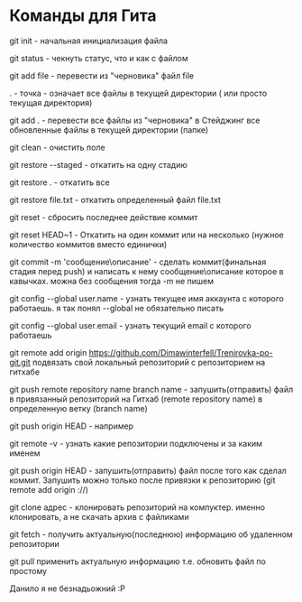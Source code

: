 # Команды для Гита
git init - начальная инициализация файла

git status - чекнуть статус, что и как с файлом

git add file - перевести из "черновика" файл file

. - точка - означает все файлы в текущей директории ( или просто текущая директория)

git add . - перевести все файлы из "черновика" в Стейджинг все обновленные файлы в текущей директории (папке)

git clean - очистить поле

git restore --staged  - откатить на одну стадию

git restore . - откатить все

git restore file.txt - откатить определенный файл file.txt

git reset - сбросить последнее действие коммит

git reset HEAD~1 - Откатить на один коммит или на несколько (нужное количество коммитов вместо единички)

git commit -m 'сообщение\описание' - сделать коммит(финальная стадия перед push) и написать к нему сообщение\описание которое в кавычках. можна без сообщения тогда -m не пишем

git config --global user.name - узнать текущее имя аккаунта с которого работаешь. я так понял --global не обязательно писать

git config --global user.email - узнать текущий email с которого работаешь

git remote add origin https://github.com/Dimawinterfell/Trenirovka-po-git.git подвязать свой локальный репозиторий с репозиторием на гитхабе

git push remote repository name branch name - запушить(отправить) файл в привязанный репозиторий на Гитхаб (remote repository name) в определенную ветку (branch name)

git push origin HEAD - например

git remote -v - узнать какие репозитории подключены и за каким именем

git push origin HEAD - запушить(отправить) файл после того как сделал коммит. Запушить можно только после привязки к репозиторию (git remote add origin ://)

git clone адрес - клонировать репозиторий на компуктер. именно клонировать, а не скачать архив с файликами

git fetch - получить актуальную(последнюю) информацию об удаленном репозитории 

git pull применить актуальную информацию т.е. обновить файл по простому

Данило я не безнадьожний :Р

